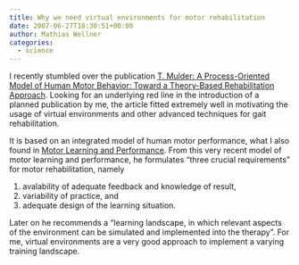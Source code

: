 ```yaml
---
title: Why we need virtual environments for motor rehabilitation
date: 2007-06-27T18:30:51+00:00
author: Mathias Wellner
categories:
  - science
---
```

I recently stumbled over the publication [T. Mulder: A Process-Oriented Model of Human Motor Behavior: Toward a Theory-Based Rehabilitation Approach](http://www.citeulike.org/user/wellnair/article/1416712). Looking for an underlying red line in the introduction of a planned publication by me, the article fitted extremely well in motivating the usage of virtual environments and other advanced techniques for gait rehabilitation.

It is based on an integrated model of human motor performance, what I also found in [Motor Learning and Performance](http://www.citeulike.org/user/wellnair/article/480365). From this very recent model of motor learning and performance, he formulates &#8220;three crucial requirements&#8221; for motor rehabilitation, namely

  1. avalability of adequate feedback and knowledge of result,
  2. variability of practice, and
  3. adequate design of the learning situation.

Later on he recommends a &#8220;learning landscape, in which relevant aspects of the environment can be simulated and implemented into the therapy&#8221;. For me, virtual environments are a very good approach to implement a varying training landscape.